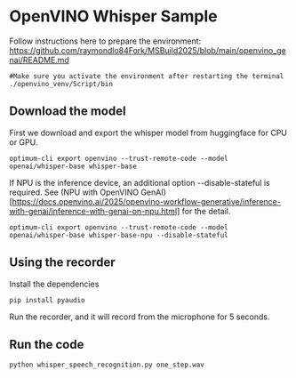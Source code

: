 # OpenVINO Whisper Sample

Follow instructions here to prepare the environment:
https://github.com/raymondlo84Fork/MSBuild2025/blob/main/openvino_genai/README.md

```
#Make sure you activate the environment after restarting the terminal
./openvino_venv/Script/bin
```
## Download the model

First we download and export the whisper model from huggingface for CPU or GPU. 
```
optimum-cli export openvino --trust-remote-code --model openai/whisper-base whisper-base
```
If NPU is the inference device, an additional option --disable-stateful is required. See (NPU with OpenVINO GenAI)[https://docs.openvino.ai/2025/openvino-workflow-generative/inference-with-genai/inference-with-genai-on-npu.html] for the detail.

```
optimum-cli export openvino --trust-remote-code --model openai/whisper-base whisper-base-npu --disable-stateful
```

## Using the recorder

Install the dependencies
```
pip install pyaudio
```
Run the recorder, and it will record from the microphone for 5 seconds.

## Run the code

```
python whisper_speech_recognition.py one_step.wav
```




